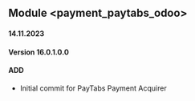 ## Module <payment_paytabs_odoo>

#### 14.11.2023
#### Version 16.0.1.0.0
#### ADD

- Initial commit for PayTabs Payment Acquirer
